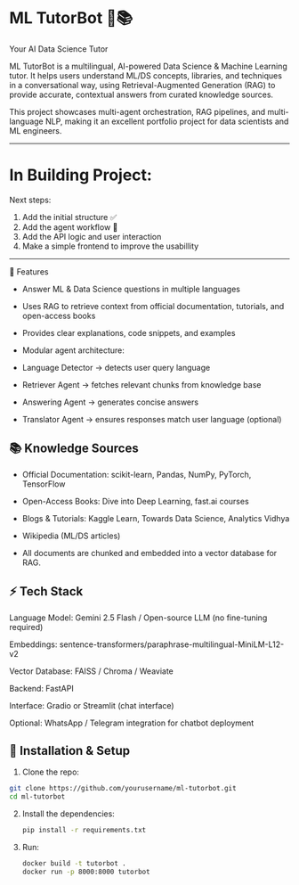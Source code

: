 # ML TutorBot 🤖📚
Your AI Data Science Tutor

ML TutorBot is a multilingual, AI-powered Data Science & Machine Learning tutor. It helps users understand ML/DS concepts, libraries, and techniques in a conversational way, using Retrieval-Augmented Generation (RAG) to provide accurate, contextual answers from curated knowledge sources.

This project showcases multi-agent orchestration, RAG pipelines, and multi-language NLP, making it an excellent portfolio project for data scientists and ML engineers.

---

# In Building Project:
Next steps:
1. Add the initial structure ✅
2. Add the agent workflow 🔁
3. Add the API logic and user interaction
4. Make a simple frontend to improve the usabillity

---

🔹 Features
  * Answer ML & Data Science questions in multiple languages

  * Uses RAG to retrieve context from official documentation, tutorials, and open-access books

  * Provides clear explanations, code snippets, and examples

  * Modular agent architecture:

  * Language Detector → detects user query language

  * Retriever Agent → fetches relevant chunks from knowledge base

  * Answering Agent → generates concise answers

  * Translator Agent → ensures responses match user language (optional)

## 📚 Knowledge Sources

  * Official Documentation: scikit-learn, Pandas, NumPy, PyTorch, TensorFlow

  * Open-Access Books: Dive into Deep Learning, fast.ai courses

  * Blogs & Tutorials: Kaggle Learn, Towards Data Science, Analytics Vidhya

  * Wikipedia (ML/DS articles)

  * All documents are chunked and embedded into a vector database for RAG.

## ⚡ Tech Stack

Language Model: Gemini 2.5 Flash / Open-source LLM (no fine-tuning required)

Embeddings: sentence-transformers/paraphrase-multilingual-MiniLM-L12-v2

Vector Database: FAISS / Chroma / Weaviate

Backend: FastAPI

Interface: Gradio or Streamlit (chat interface)

Optional: WhatsApp / Telegram integration for chatbot deployment

## 🚀 Installation & Setup

1. Clone the repo:
  ```bash
  git clone https://github.com/yourusername/ml-tutorbot.git
  cd ml-tutorbot
  ```
2. Install the dependencies:
    ```bash
    pip install -r requirements.txt
    ```
3. Run:
   ```bash
   docker build -t tutorbot .
   docker run -p 8000:8000 tutorbot
   ```
